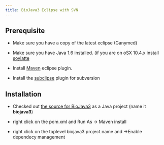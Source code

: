 ```yaml
---
title: BioJava3 Eclipse with SVN
---
```


Prerequisite
------------

-   Make sure you have a copy of the latest eclipse (Ganymed)

<!-- -->

-   Make sure you have Java 1.6 installed. (if you are on oSX 10.4.x
    install [soylatte](http://landonf.bikemonkey.org/static/soylatte/)

<!-- -->

-   Install [Maven](http://maven.apache.org/eclipse-plugin.html) eclipse
    plugin.

<!-- -->

-   Install the [subclipse](http://subclipse.tigris.org/) plugin for
    subversion

Installation
------------

-   Checked out [ the source for BioJava3](BioJava3_project "wikilink")
    as a Java project (name it **biojava3**)

<!-- -->

-   right click on the pom.xml and Run As -\> Maven install

<!-- -->

-   right click on the toplevel biojava3 project name and -\>Enable
    dependecy management

